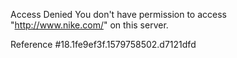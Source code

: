 Access Denied You don't have permission to access "http://www.nike.com/" on this server.

Reference #18.1fe9ef3f.1579758502.d7121dfd